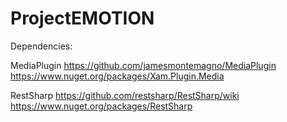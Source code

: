 # ProjectEMOTION

Dependencies:

MediaPlugin
https://github.com/jamesmontemagno/MediaPlugin
https://www.nuget.org/packages/Xam.Plugin.Media

RestSharp
https://github.com/restsharp/RestSharp/wiki
https://www.nuget.org/packages/RestSharp



